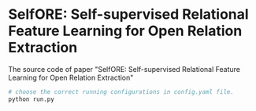# SelfORE: Self-supervised Relational Feature Learning for Open Relation Extraction
The source code of paper "SelfORE: Self-supervised Relational Feature Learning for Open Relation Extraction"

```python
# choose the correct running configurations in config.yaml file.
python run.py
```
